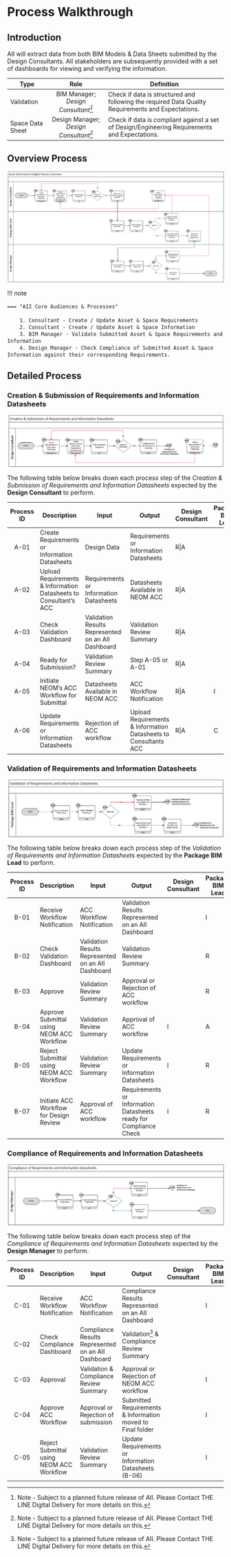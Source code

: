 # Process Walkthrough
## Introduction

AII will extract data from both BIM Models & Data Sheets submitted by the Design Consultants. All stakeholders are subsequently provided with a set of dashboards for viewing and verifying the information. 

| Type | Role | Definition |
| ----------- | :-----------: | ----------- |
| Validation | BIM Manager; *Design Consultant[^1]* | Check if data is structured and following the required Data Quality Requirements and Expectations. |
| Space Data Sheet | Design Manager; *Design Consultant[^1]* | Check if data is compliant against a set of Design/Engineering Requirements and Expectations. |

[^1]: Note - Subject to a planned future release of AII. Please Contact THE LINE Digital Delivery for more details on this.

## Overview Process

![Creation & Submission of Requirements & Information Datasheets](assets/AIIProcessOverview.png)

!!! note

    === "AII Core Audiences & Processes"

        1. Consultant - Create / Update Asset & Space Requirements
        2. Consultant - Create / Update Asset & Space Information
        3. BIM Manager - Validate Submitted Asset & Space Requirements and Information
        4. Design Manager - Check Compliance of Submitted Asset & Space Information against their corresponding Requirements.

## Detailed Process
### Creation & Submission of Requirements and Information Datasheets

![Creation & Submission of Requirements & Information Datasheets](assets/AIIProcessCreation.png)

The following table below breaks down each process step of the _Creation & Submission of Requirements and Information Datasheets_ expected by the **Design Consultant** to perform. 

| Process ID | Description                                                  | Input                                                       | Output                                                  | Design Consultant | Package BIM Lead | Digital Operations Lead | Design Manager |
|:------------:|--------------------------------------------------------------|-------------------------------------------------------------|----------------------------------------------------------|-------------------|------------------|--------------------------|----------------|
| A-01       | Create Requirements or Information Datasheets               | Design Data                                                 | Requirements or Information Datasheets                  | R\|A              |                  |                          |                |
| A-02       | Upload Requirements & Information Datasheets to Consultant’s ACC | Requirements or Information Datasheets                     | Datasheets Available in NEOM ACC                        | R\|A              |                  |                          |                |
| A-03       | Check Validation Dashboard                                   | Validation Results Represented on an AII Dashboard          | Validation Review Summary                               | R\|A              |                  |                          |                |
| A-04       | Ready for Submission?                                        | Validation Review Summary                                   | Step A-05 or A-01                                       | R\|A              |                  |                          |                |
| A-05       | Initiate NEOM’s ACC Workflow for Submittal                   | Datasheets Available in NEOM ACC                            | ACC Workflow Notification                               | R\|A              | I                | I                        |                |
| A-06       | Update Requirements or Information Datasheets               | Rejection of ACC workflow                                   | Upload Requirements & Information Datasheets to Consultants ACC | R\|A              | C                | I                        |                |

### Validation of Requirements and Information Datasheets

![Validation of Requirements and Information Datasheets](assets/AIIProcessValidation.png)

The following table below breaks down each process step of the _Validation of Requirements and Information Datasheets_ expected by the **Package BIM Lead** to perform. 

| Process ID | Description                                         | Input                                                       | Output                                                  | Design Consultant | Package BIM Lead | Digital Operations Lead | Design Manager |
|:------------:|-----------------------------------------------------|-------------------------------------------------------------|----------------------------------------------------------|-------------------|------------------|--------------------------|----------------|
| B-01       | Receive Workflow Notification                       | ACC Workflow Notification                                   | Validation Results Represented on an AII Dashboard       |                   | I                |                          |                |
| B-02       | Check Validation Dashboard                          | Validation Results Represented on an AII Dashboard          | Validation Review Summary                               |                   | R                | A                        |                |
| B-03       | Approve                                             | Validation Review Summary                                   | Approval or Rejection of ACC workflow                   |                   | R                | A                        |                |
| B-04       | Approve Submittal using NEOM ACC Workflow           | Validation Review Summary                                   | Approval of ACC workflow                                | I                 | A                | A                        |                |
| B-05       | Reject Submittal using NEOM ACC Workflow            | Validation Review Summary                                   | Update Requirements or Information Datasheets           | I                 | R                | A                        |                |
| B-07       | Initiate ACC Workflow for Design Review             | Approval of ACC workflow                                    | Requirements or Information Datasheets ready for Compliance Check | I                 | R                | A                        |                |

### Compliance of Requirements and Information Datasheets

![Compliance of Requirements and Information Datasheets](assets/AIIProcessCompliance.png)

The following table below breaks down each process step of the _Compliance of Requirements and Information Datasheets_ expected by the **Design Manager** to perform.

| Process ID | Description                             | Input                                                       | Output                                                  | Design Consultant | Package BIM Lead | Digital Operations Lead | Design Manager |
|:------------:|-----------------------------------------|-------------------------------------------------------------|----------------------------------------------------------|-------------------|------------------|--------------------------|----------------|
| C-01       | Receive Workflow Notification           | ACC Workflow Notification                                   | Compliance Results Represented on an AII Dashboard       |                   | I                | I                        | R\|A           |
| C-02       | Check Compliance Dashboard              | Compliance Results Represented on an AII Dashboard          | Validation[^1] & Compliance Review Summary                  |                   |                  |                          | R\|A           |
| C-03       | Approval                                | Validation & Compliance Review Summary                      | Approval or Rejection of NEOM ACC workflow               |                   | I                | I                        | R\|A           |
| C-04       | Approve ACC Workflow                    | Approval or Rejection of submission                         | Submitted Requirements & Information moved to Final folder |                   | I                | I                        | R\|A           |
| C-05       | Reject Submittal using NEOM ACC Workflow | Validation Review Summary                                   | Update Requirements or Information Datasheets (B-06)     |                   | I                | I                        | R\|A           |

[^1]: Design Manager should receive *Validation Review Summary* from Package BIM Lead. Refer to Step B-02. 
